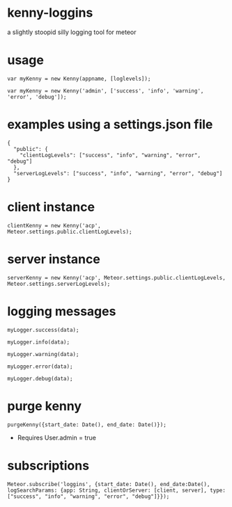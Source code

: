 kenny-loggins
===============
a slightly stoopid silly logging tool for meteor

usage
======

````
var myKenny = new Kenny(appname, [loglevels]);

var myKenny = new Kenny('admin', ['success', 'info', 'warning', 'error', 'debug']);
````

examples using a settings.json file
===================================

````
{
  "public": {
    "clientLogLevels": ["success", "info", "warning", "error", "debug"]
  },
  "serverLogLevels": ["success", "info", "warning", "error", "debug"]
}
````

client instance
===============

````
clientKenny = new Kenny('acp', Meteor.settings.public.clientLogLevels);
````

server instance
================

````
serverKenny = new Kenny('acp', Meteor.settings.public.clientLogLevels, Meteor.settings.serverLogLevels);
````

logging messages
=================

````
myLogger.success(data);

myLogger.info(data);

myLogger.warning(data);

myLogger.error(data);

myLogger.debug(data);

````

purge kenny
===========

````
purgeKenny({start_date: Date(), end_date: Date()});
````


* Requires User.admin = true

subscriptions
==============

````
Meteor.subscribe('loggins', {start_date: Date(), end_date:Date(), logSearchParams: {app: String, clientOrServer: [client, server], type: ["success", "info", "warning", "error", "debug"]}});
````

